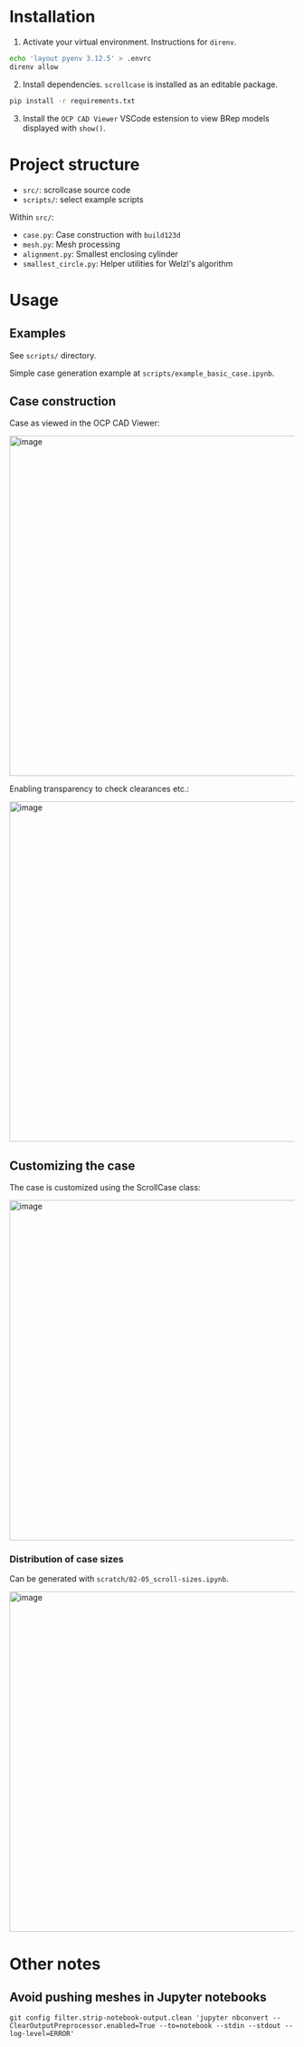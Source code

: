 
# Installation

1. Activate your virtual environment. Instructions for `direnv`.

```sh
echo 'layout pyenv 3.12.5' > .envrc 
direnv allow
```

2. Install dependencies. `scrollcase` is installed as an editable package.

```sh
pip install -r requirements.txt
```

3. Install the `OCP CAD Viewer` VSCode estension to view BRep models displayed with `show()`. 

# Project structure

- `src/`: scrollcase source code
- `scripts/`: select example scripts

Within `src/`:
- `case.py`: Case construction with `build123d`
- `mesh.py`: Mesh processing
- `alignment.py`: Smallest enclosing cylinder
- `smallest_circle.py`: Helper utilities for Welzl's algorithm

# Usage

## Examples

See `scripts/` directory.

Simple case generation example at `scripts/example_basic_case.ipynb`.

## Case construction

Case as viewed in the OCP CAD Viewer:

<img width="600" alt="image" src="https://github.com/user-attachments/assets/cd32c255-e841-4cdb-8a43-0bdbd0284553" />

Enabling transparency to check clearances etc.:

<img width="600" alt="image" src="https://github.com/user-attachments/assets/495dcffd-c353-496e-b086-b02d5a0bc729" />

## Customizing the case

The case is customized using the ScrollCase class:

<img width="600" alt="image" src="https://github.com/user-attachments/assets/d478fc5f-d35e-4726-ac6d-09b44c65b227" />


### Distribution of case sizes

Can be generated with `scratch/02-05_scroll-sizes.ipynb`.

<img width="600" alt="image" src="https://github.com/user-attachments/assets/c957bf06-5891-4335-912b-e2bb35e2d76d" />



# Other notes
## Avoid pushing meshes in Jupyter notebooks
```
git config filter.strip-notebook-output.clean 'jupyter nbconvert --ClearOutputPreprocessor.enabled=True --to=notebook --stdin --stdout --log-level=ERROR'
```

